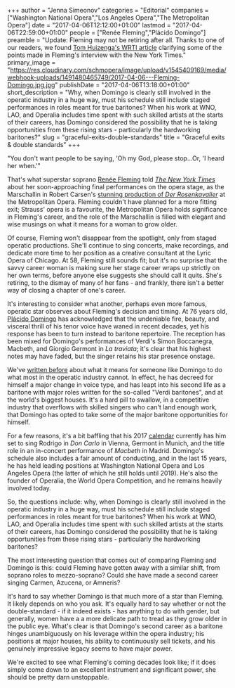 +++
author = "Jenna Simeonov"
categories = "Editorial"
companies = ["Washington National Opera","Los Angeles Opera","The Metropolitan Opera"]
date = "2017-04-06T12:12:00+01:00"
lastmod = "2017-04-06T22:59:00+01:00"
people = ["Renée Fleming","Plácido Domingo"]
preamble = "Update: Fleming may not be retiring after all. Thanks to one of our readers, we found [Tom Huizenga's WRTI article](http://wrti.org/post/hold-ren-e-fleming-not-retiring-opera) clarifying some of the points made in Fleming's interview with the New York Times."
primary_image = "https://res.cloudinary.com/schmopera/image/upload/v1545409169/media/webhook-uploads/1491480465749/2017-04-06---Fleming-Domingo.jpg.jpg"
publishDate = "2017-04-06T13:18:00+01:00"
short_description = "Why, when Domingo is clearly still involved in the operatic industry in a huge way, must his schedule still include staged performances in roles meant for true baritones? When his work at WNO, LAO, and Operalia includes time spent with such skilled artists at the starts of their careers, has Domingo considered the possibility that he is taking opportunities from these rising stars - particularly the hardworking baritones?"
slug = "graceful-exits-double-standards"
title = "Graceful exits &amp; double standards"
+++

"You don't want people to be saying, 'Oh my God, please stop...Or, 'I heard her when.'"

That's what superstar soprano [Renée Fleming](/scene/people/renee-fleming/) told [*The New York Times*](https://www.nytimes.com/2017/04/05/arts/music/the-diva-departs-renee-flemings-farewell-to-opera.html?action=click&contentCollection=undefined&region=Footer&module=WhatsNext&version=WhatsNext&contentID=WhatsNext&moduleDetail=most-emailed-2&pgtype=undefined) about her soon-approaching final performances on the opera stage, as the Marschallin in Robert Carsen's [stunning production of *Der Rosenkavalier*](http://www.schmopera.com/in-review-der-rosenkavalier-at-roh/) at the Metropolitan Opera. Fleming couldn't have planned for a more fitting exit; Strauss' opera is a favourite, the Metropolitan Opera holds significance in Fleming's career, and the role of the Marschallin is filled with elegant and wise musings on what it means for a woman to grow older.

Of course, Fleming won't disappear from the spotlight, only from staged operatic productions. She'll continue to sing concerts, make recordings, and dedicate more time to her position as a creative consultant at the Lyric Opera of Chicago. At 58, Fleming still sounds fit; but it's no surprise that the savvy career woman is making sure her stage career wraps up strictly on her own terms, before anyone else suggests she should call it quits. She's retiring, to the dismay of many of her fans - and frankly, there isn't a better way of closing a chapter of one's career.

It's interesting to consider what another, perhaps even more famous, operatic star observes about Fleming's decision and timing. At 76 years old, [Plácido Domingo](/scene/people/placido-domingo/) has acknowledged that the undeniable fire, beauty, and visceral thrill of his tenor voice have waned in recent decades, yet his response has been to turn instead to baritone repertoire. The reception has been mixed for Domingo's performances of Verdi's Simon Boccanegra, Macbeth, and Giorgio Germont in *La traviata*; it's clear that his highest notes may have faded, but the singer retains his star presence onstage.

We've [written before](/placido-baritones-ripple/) about what it means for someone like Domingo to do what most in the operatic industry cannot. In effect, he has decreed for himself a major change in voice type, and has leapt into his second life as a baritone with major roles written for the so-called "Verdi baritones", and at the world's biggest houses. It's a hard pill to swallow, in a competitive industry that overflows with skilled singers who can't land enough work, that Domingo has opted to take some of the major baritone opportunities for himself. 

For a few reasons, it's a bit baffling that his 2017 [calendar](http://www.placidodomingo.com/us-en/calendar) currently has him set to sing Rodrigo in *Don Carlo* in Vienna, Germont in Munich, and the title role in an in-concert performance of *Macbeth* in Madrid. Domingo's schedule also includes a fair amount of conducting, and in the last 15 years, he has held leading positions at Washington National Opera and Los Angeles Opera (the latter of which he still holds until 2019). He's also the founder of Operalia, the World Opera Competition, and he remains heavily involved today.

So, the questions include: why, when Domingo is clearly still involved in the operatic industry in a huge way, must his schedule still include staged performances in roles meant for true baritones? When his work at WNO, LAO, and Operalia includes time spent with such skilled artists at the starts of their careers, has Domingo considered the possibility that he is taking opportunities from these rising stars - particularly the hardworking baritones? 

The most interesting question that comes out of comparing Fleming and Domingo is this: could Fleming have gotten away with a similar shift, from soprano roles to mezzo-soprano? Could she have made a second career singing Carmen, Azucena, or Amneris?

It's hard to say whether Domingo is that much more of a star than Fleming. It likely depends on who you ask. It's equally hard to say whether or not the double-standard - if it indeed exists - has anything to do with gender, but generally, women have a a more delicate path to tread as they grow older in the public eye. What's clear is that Domingo's second career as a baritone hinges unambiguously on his leverage within the opera industry; his positions at major houses, his ability to continuously sell tickets, and his genuinely impressive legacy seems to have major power.

We're excited to see what Fleming's coming decades look like; if it does simply come down to an excellent instrument and significant power, she should be pretty darn unstoppable.
